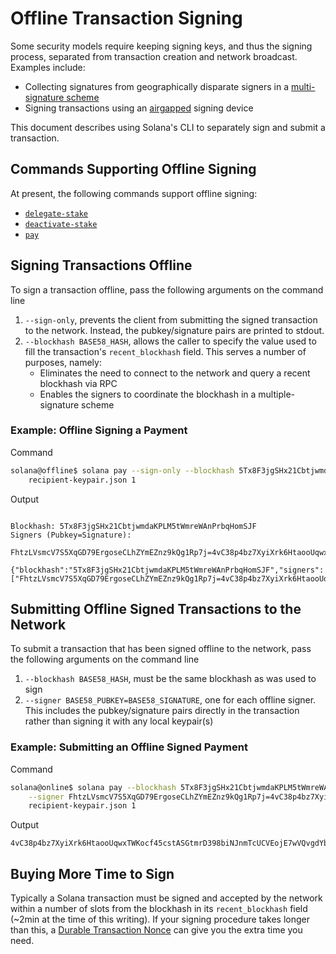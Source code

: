# Offline Transaction Signing

Some security models require keeping signing keys, and thus the signing
process, separated from transaction creation and network broadcast. Examples
include:
  * Collecting signatures from geographically disparate signers in a
[multi-signature scheme](../api-reference/cli.md#multiple-witnesses)
  * Signing transactions using an [airgapped](https://en.wikipedia.org/wiki/Air_gap_(networking))
signing device

This document describes using Solana's CLI to separately sign and submit a
transaction.

## Commands Supporting Offline Signing

At present, the following commands support offline signing:
  * [`delegate-stake`](../api-reference/cli.md#solana-delegate-stake)
  * [`deactivate-stake`](../api-reference/cli.md#solana-deactivate-stake)
  * [`pay`](../api-reference/cli.md#solana-pay)

## Signing Transactions Offline

To sign a transaction offline, pass the following arguments on the command line
1) `--sign-only`, prevents the client from submitting the signed transaction
to the network. Instead, the pubkey/signature pairs are printed to stdout.
2) `--blockhash BASE58_HASH`, allows the caller to specify the value used to
fill the transaction's `recent_blockhash` field. This serves a number of
purposes, namely:
    * Eliminates the need to connect to the network and query a recent blockhash
via RPC
    * Enables the signers to coordinate the blockhash in a multiple-signature
scheme

### Example: Offline Signing a Payment

Command

```bash
solana@offline$ solana pay --sign-only --blockhash 5Tx8F3jgSHx21CbtjwmdaKPLM5tWmreWAnPrbqHomSJF \
    recipient-keypair.json 1
```

Output

```text

Blockhash: 5Tx8F3jgSHx21CbtjwmdaKPLM5tWmreWAnPrbqHomSJF
Signers (Pubkey=Signature):
  FhtzLVsmcV7S5XqGD79ErgoseCLhZYmEZnz9kQg1Rp7j=4vC38p4bz7XyiXrk6HtaooUqwxTWKocf45cstASGtmrD398biNJnmTcUCVEojE7wVQvgdYbjHJqRFZPpzfCQpmUN

{"blockhash":"5Tx8F3jgSHx21CbtjwmdaKPLM5tWmreWAnPrbqHomSJF","signers":["FhtzLVsmcV7S5XqGD79ErgoseCLhZYmEZnz9kQg1Rp7j=4vC38p4bz7XyiXrk6HtaooUqwxTWKocf45cstASGtmrD398biNJnmTcUCVEojE7wVQvgdYbjHJqRFZPpzfCQpmUN"]}'
```

## Submitting Offline Signed Transactions to the Network

To submit a transaction that has been signed offline to the network, pass the
following arguments on the command line
1) `--blockhash BASE58_HASH`, must be the same blockhash as was used to sign
2) `--signer BASE58_PUBKEY=BASE58_SIGNATURE`, one for each offline signer. This
includes the pubkey/signature pairs directly in the transaction rather than
signing it with any local keypair(s)

### Example: Submitting an Offline Signed Payment

Command

```bash
solana@online$ solana pay --blockhash 5Tx8F3jgSHx21CbtjwmdaKPLM5tWmreWAnPrbqHomSJF \
    --signer FhtzLVsmcV7S5XqGD79ErgoseCLhZYmEZnz9kQg1Rp7j=4vC38p4bz7XyiXrk6HtaooUqwxTWKocf45cstASGtmrD398biNJnmTcUCVEojE7wVQvgdYbjHJqRFZPpzfCQpmUN
    recipient-keypair.json 1
```

Output

```text
4vC38p4bz7XyiXrk6HtaooUqwxTWKocf45cstASGtmrD398biNJnmTcUCVEojE7wVQvgdYbjHJqRFZPpzfCQpmUN
```

## Buying More Time to Sign

Typically a Solana transaction must be signed and accepted by the network within
a number of slots from the blockhash in its `recent_blockhash` field (~2min at
the time of this writing). If your signing procedure takes longer than this, a
[Durable Transaction Nonce](durable-nonce.md) can give you the extra time you
need.
